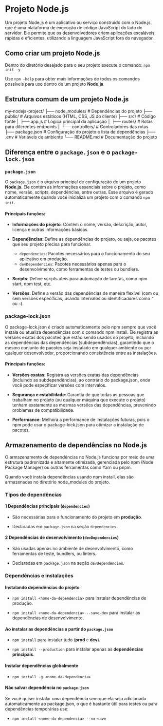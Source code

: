 # Projeto Node.js

Um projeto Node.js é um aplicativo ou serviço construído com o Node.js, que é uma plataforma de execução de código JavaScript do lado do servidor. Ele permite que os desenvolvedores criem aplicações escaláveis, rápidas e eficientes, utilizando a linguagem JavaScript fora do navegador.

## Como criar um projeto Node.js

Dentro do diretório desejado para o seu projeto execute o comando: `npm init -y`

Use `npm -help` para obter mais informações de todos os comandos possíveis para uso dentro de um projeto **Node.js**.

## Estrutura comum de um projeto Node.js

my-nodejs-project/
├── node_modules/       # Dependências do projeto
├── public/             # Arquivos estáticos (HTML, CSS, JS do cliente)
├── src/                # Código fonte
│   ├── app.js          # Lógica principal da aplicação
│   ├── routes/         # Rotas para diferentes endpoints
│   └── controllers/    # Controladores das rotas
├── package.json        # Configuração do projeto e lista de dependências
├── .env                # Variáveis de ambiente
└── README.md           # Documentação do projeto

## Diferença entre o `package.json` e o `package-lock.json`

### `package.json`

O `package.json` é o arquivo principal de configuração de um projeto **Node.js**. Ele contém as informações essenciais sobre o projeto, como nome, versão, scripts, dependências, entre outras. Esse arquivo é gerado automaticamente quando você inicializa um projeto com o comando `npm init`.

#### Principais funções:

- **Informações do projeto**: Contém o nome, versão, descrição, autor, licença e outras informações básicas.

- **Dependências**: Define as dependências do projeto, ou seja, os pacotes que seu projeto precisa para funcionar.
    - `dependencies`: Pacotes necessários para o funcionamento do seu aplicativo em produção.
    - `devDependencies`: Pacotes necessários apenas para o desenvolvimento, como ferramentas de testes ou bundlers.

- **Scripts**: Define scripts úteis para automação de tarefas, como npm start, npm test, etc.

- **Versões**: Define a versão das dependências de maneira flexível (com ou sem versões específicas, usando intervalos ou identificadores como `^` ou `~`).

### package-lock.json

O package-lock.json é criado automaticamente pelo npm sempre que você instala ou atualiza dependências com o comando npm install. Ele registra as versões exatas dos pacotes que estão sendo usados no projeto, incluindo as dependências das dependências (subdependências), garantindo que o mesmo conjunto de pacotes seja instalado em qualquer ambiente ou por qualquer desenvolvedor, proporcionando consistência entre as instalações.

#### Principais funções:

- **Versões exatas**: Registra as versões exatas das dependências (incluindo as subdependências), ao contrário do package.json, onde você pode especificar versões com intervalos.

- **Segurança e estabilidade**: Garantia de que todas as pessoas que trabalham no projeto (ou qualquer máquina que execute o projeto) tenham exatamente as mesmas versões das dependências, prevenindo problemas de compatibilidade.

- **Performance**: Melhora a performance de instalações futuras, pois o npm pode usar o package-lock.json para otimizar a instalação de pacotes.

## Armazenamento de dependências no Node.js

O armazenamento de dependências no Node.js funciona por meio de uma estrutura padronizada e altamente otimizada, gerenciada pelo npm (Node Package Manager) ou outras ferramentas como Yarn ou pnpm.

Quando você instala dependências usando npm install, elas são armazenadas no diretório node_modules do projeto.

### Tipos de dependências

#### 1 Dependências principais (`dependencies`)

- São necessárias para o funcionamento do projeto em **produção**.

- Declaradas em `package.json` na seção `dependencies`.

#### 2 Dependências de desenvolvimento (`devDependencies`)

- São usadas apenas no ambiente de desenvolvimento, como ferramentas de teste, bundlers, ou linters.

- Declaradas em `package.json` na seção `devDependencies`.

### Dependências e instalações

#### Instalando dependências do projeto

- `npm install <nome-da-dependencia>` para instalar dependências de produção.

- `npm install <nome-da-dependencia> --save-dev` para instalar as dependências de desenvolvimento.

#### Ao instalar as dependências a partir do `package.json`

- `npm install` para instalar tudo (**prod** e **dev**).

- `npm install --production` para instalar apenas as **dependências principais**.

#### Instalar dependências globalmente

- `npm install -g <nome-da-dependencia>`

#### Não salvar dependência no `package.json`

Se você quiser instalar uma dependência sem que ela seja adicionada automaticamente ao package.json, o que é bastante útil para testes ou para dependências temporárias use:

- `npm install <nome-da-dependencia> --no-save`
